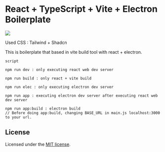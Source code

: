 # React + TypeScript + Vite + Electron Boilerplate

<img src="https://github.com/andongmin94/electron-boilerplate/assets/110483588/890ea060-a01c-415d-ad0a-5612120d8fdc">


Used CSS : Tailwind + Shadcn

This is boilerplate that based in vite build tool with react + electron.

```
script

npm run dev : only executing react web dev server

npm run build : only react + vite build

npm run elec : only executing electron dev server

npm run app : executing electron dev server after executing react web dev server

npm run app:build : electron build
// Before doing app:build, changing BASE_URL in main.js localhost:3000 to your url.
```

## License

Licensed under the [MIT license](https://github.com/andongmin94/electron-boilerplate/blob/react/LICENCE.md).
